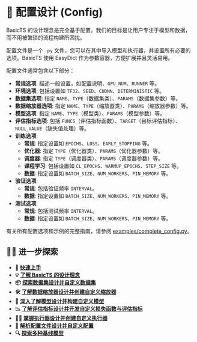 # 📜 配置设计 (Config)

BasicTS 的设计理念是完全基于配置。我们的目标是让用户专注于模型和数据，而不用被繁琐的流程构建所困扰。

配置文件是一个 `.py` 文件，您可以在其中导入模型和执行器，并设置所有必要的选项。BasicTS 使用 EasyDict 作为参数容器，方便扩展并且灵活易用。

配置文件通常包含以下部分：

- **常规选项**: 描述一般设置，如配置说明、`GPU_NUM`、`RUNNER` 等。
- **环境选项**: 包括设置如 `TF32`、`SEED`、`CUDNN`、`DETERMINISTIC` 等。
- **数据集选项**: 指定 `NAME`、`TYPE`（数据集类）、`PARAMS`（数据集参数）等。
- **数据缩放器选项**: 指定 `NAME`、`TYPE`（缩放器类）、`PARAMS`（缩放器参数）等。
- **模型选项**: 指定 `NAME`、`TYPE`（模型类）、`PARAMS`（模型参数）等。
- **评估指标选项**: 包括 `FUNCS`（评估指标函数）、`TARGET`（目标评估指标）、`NULL_VALUE`（缺失值处理）等。
- **训练选项**:
    - **常规**: 指定设置如 `EPOCHS`、`LOSS`、`EARLY_STOPPING` 等。
    - **优化器**: 指定 `TYPE`（优化器类）、`PARAMS`（优化器参数）等。
    - **调度器**: 指定 `TYPE`（调度器类）、`PARAMS`（调度器参数）等。
    - **课程学习**: 包括设置如 `CL_EPOCHS`、`WARMUP_EPOCHS`、`STEP_SIZE` 等。
    - **数据**: 指定设置如 `BATCH_SIZE`、`NUM_WORKERS`、`PIN_MEMORY` 等。
- **验证选项**:
    - **常规**: 包括验证频率 `INTERVAL`。
    - **数据**: 指定设置如 `BATCH_SIZE`、`NUM_WORKERS`、`PIN_MEMORY` 等。
- **测试选项**:
    - **常规**: 包括测试频率 `INTERVAL`。
    - **数据**: 指定设置如 `BATCH_SIZE`、`NUM_WORKERS`、`PIN_MEMORY` 等。

有关所有配置选项和示例的完整指南，请参阅 [examples/complete_config.py](../examples/complete_config.py)。
## 🧑‍💻 进一步探索

- **🎉 [快速上手](./getting_started_cn.md)**
- **💡 [了解 BasicTS 的设计理念](./overall_design_cn.md)**
- **📦 [探索数据集设计并自定义数据集](./dataset_design_cn.md)**
- **🛠️ [了解数据缩放器设计并创建自定义缩放器](./scaler_design_cn.md)**
- **🧠 [深入了解模型设计并构建自定义模型](./model_design_cn.md)**
- **📉 [了解评估指标设计并开发自定义损失函数与评估指标](./metrics_design_cn.md)**
- **🏃‍♂️ [掌握执行器设计并创建自定义执行器](./runner_design_cn.md)**
- **📜 [解析配置文件设计并自定义配置](./config_design_cn.md)**
- **🔍 [探索多种基线模型](../baselines/)**
